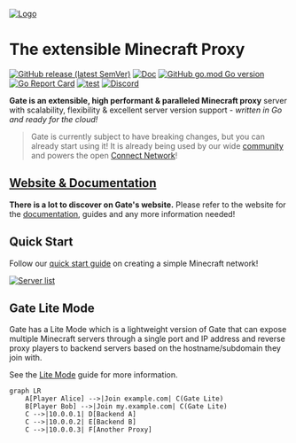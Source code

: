 [![Logo](.web/docs/public/og-image.png)](https://gate.minekube.com)

# The extensible Minecraft Proxy

[![GitHub release (latest SemVer)](https://img.shields.io/github/v/release/minekube/gate?sort=semver)](https://github.com/minekube/gate/releases)
[![Doc](https://img.shields.io/badge/go.dev-reference-007d9c?logo=go)](https://pkg.go.dev/go.minekube.com/gate)
[![GitHub go.mod Go version](https://img.shields.io/github/go-mod/go-version/minekube/gate?logo=go)](https://golang.org/doc/devel/release.html)
[![Go Report Card](https://goreportcard.com/badge/go.minekube.com/gate)](https://goreportcard.com/report/go.minekube.com/gate)
[![test](https://github.com/minekube/gate/workflows/ci/badge.svg)](https://github.com/minekube/gate/actions)
[![Discord](https://img.shields.io/discord/633708750032863232?logo=discord)](https://discord.gg/6vMDqWE)

**Gate is an extensible, high performant & paralleled
Minecraft proxy** server with scalability, flexibility &
excellent server version support -
_written in Go and ready for the cloud!_

> Gate is currently subject to have breaking changes,
> but you can already start using it!
> It is already being used by our wide [community](https://minekube.com/discord) and powers the open [Connect Network](https://connect.minekube.com/)!

## [Website & Documentation](https://gate.minekube.com)

**There is a lot to discover on Gate's website.**
Please refer to the website for the [documentation](https://gate.minekube.com),
guides and any more information needed!

## Quick Start

Follow our [quick start guide](https://gate.minekube.com/guide/quick-start/) on creating a simple Minecraft network!

[![Server list](/images/server-list.png)](https://gate.minekube.com)


## Gate Lite Mode

Gate has a Lite Mode which is a lightweight version of Gate that can expose
multiple Minecraft servers through a single port and IP address and reverse proxy
players to backend servers based on the hostname/subdomain they join with.

See the [Lite Mode](https://gate.minekube.com/guide/lite/) guide for more information.

```mermaid
graph LR
    A[Player Alice] -->|Join example.com| C(Gate Lite)
    B[Player Bob] -->|Join my.example.com| C(Gate Lite)
    C -->|10.0.0.1| D[Backend A]
    C -->|10.0.0.2| E[Backend B]
    C -->|10.0.0.3| F[Another Proxy]
```
